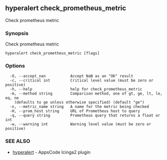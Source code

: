 ## hyperalert check_prometheus_metric

Check prometheus metric

### Synopsis


Check prometheus metric

```
hyperalert check_prometheus_metric [flags]
```

### Options

```
  -O, --accept_nan           Accept NaN as an "OK" result
  -c, --critical int         Critical level value (must be zero or positive)
  -h, --help                 help for check_prometheus_metric
  -m, --method string        Comparison method, one of gt, ge, lt, le, eq, ne
	(defaults to ge unless otherwise specified) (default "ge")
  -n, --metric_name string   A name for the metric being checked
  -H, --prom_host string     URL of Prometheus host to query
  -q, --query string         Prometheus query that returns a float or int
  -w, --warning int          Warning level value (must be zero or positive)
```

### SEE ALSO
* [hyperalert](hyperalert.md)	 - AppsCode Icinga2 plugin


